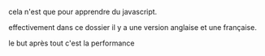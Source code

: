 cela n'est que pour apprendre du javascript.

effectivement dans ce dossier il y a une version anglaise et une
française. 

le but après tout c'est la performance
